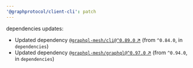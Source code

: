 ```yaml
---
'@graphprotocol/client-cli': patch
---
```

dependencies updates:
  - Updated dependency [`@graphql-mesh/cli@^0.89.0` ↗︎](https://www.npmjs.com/package/@graphql-mesh/cli/v/0.89.0) (from `^0.84.0`, in `dependencies`)
  - Updated dependency [`@graphql-mesh/graphql@^0.97.0` ↗︎](https://www.npmjs.com/package/@graphql-mesh/graphql/v/0.97.0) (from `^0.94.0`, in `dependencies`)
